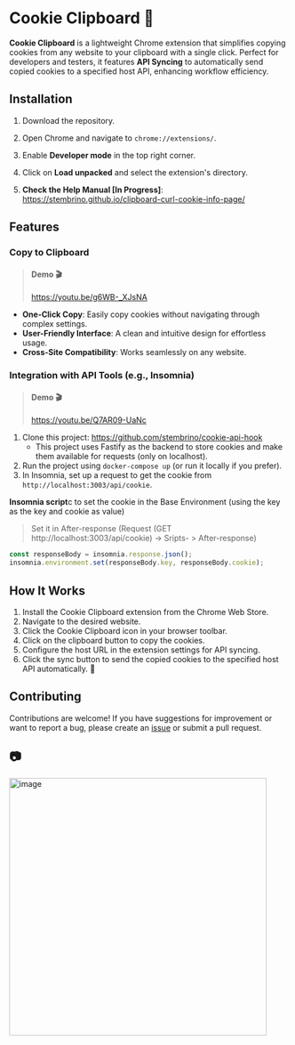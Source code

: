 # Cookie Clipboard 🍪

**Cookie Clipboard** is a lightweight Chrome extension that simplifies copying cookies from any website to your clipboard with a single click. Perfect for developers and testers, it features **API Syncing** to automatically send copied cookies to a specified host API, enhancing workflow efficiency.

## Installation

1. Download the repository.
2. Open Chrome and navigate to `chrome://extensions/`.
3. Enable **Developer mode** in the top right corner.
4. Click on **Load unpacked** and select the extension's directory.

5. **Check the Help Manual [In Progress]**: https://stembrino.github.io/clipboard-curl-cookie-info-page/

## Features

### Copy to Clipboard
> #### Demo 🎬
> https://youtu.be/g6WB-_XJsNA

- **One-Click Copy**: Easily copy cookies without navigating through complex settings.
- **User-Friendly Interface**: A clean and intuitive design for effortless usage.
- **Cross-Site Compatibility**: Works seamlessly on any website.


### Integration with API Tools (e.g., Insomnia)
> #### Demo 🎬
> https://youtu.be/Q7AR09-UaNc
1. Clone this project: https://github.com/stembrino/cookie-api-hook
   - This project uses Fastify as the backend to store cookies and make them available for requests (only on localhost).
2. Run the project using `docker-compose up` (or run it locally if you prefer).
3. In Insomnia, set up a request to get the cookie from `http://localhost:3003/api/cookie`.

**Insomnia script**c to set the cookie in the Base Environment (using the key as the key and cookie as value)
> Set it in After-response (Request (GET http://localhost:3003/api/cookie) -> Sripts- > After-response)
```js
const responseBody = insomnia.response.json();
insomnia.environment.set(responseBody.key, responseBody.cookie);
```

## How It Works

1. Install the Cookie Clipboard extension from the Chrome Web Store.
2. Navigate to the desired website.
3. Click the Cookie Clipboard icon in your browser toolbar.
4. Click on the clipboard button to copy the cookies.
5. Configure the host URL in the extension settings for API syncing.
6. Click the sync button to send the copied cookies to the specified host API automatically. 🚀

## Contributing

Contributions are welcome! If you have suggestions for improvement or want to report a bug, please create an [issue](https://github.com/stembrino/clipboard-curl-cookie/issues) or submit a pull request.

## 📷

<img width="463" alt="image" src="https://github.com/user-attachments/assets/18e0adfa-a20b-4749-ae82-eb936b11d74c">
